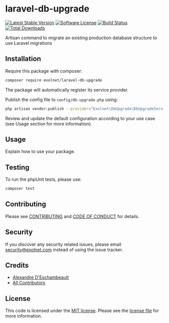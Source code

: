 # laravel-db-upgrade

[![Latest Stable Version](https://poser.pugx.org/eXolnet/laravel-db-upgrade/v/stable?format=flat-square)](https://packagist.org/packages/eXolnet/laravel-db-upgrade)
[![Software License](https://img.shields.io/badge/license-MIT-brightgreen.svg?style=flat-square)](LICENSE.md)
[![Build Status](https://img.shields.io/travis/eXolnet/laravel-db-upgrade/master.svg?style=flat-square)](https://travis-ci.org/eXolnet/laravel-db-upgrade)
[![Total Downloads](https://img.shields.io/packagist/dt/eXolnet/laravel-db-upgrade.svg?style=flat-square)](https://packagist.org/packages/eXolnet/laravel-db-upgrade)

Artisan command to migrate an existing production database structure to use Laravel migrations

## Installation

Require this package with composer:

``` bash
composer require exolnet/laravel-db-upgrade
```

The package will automatically register its service provider.

Publish the config file to `config/db-upgrade.php` using:

``` bash
php artisan vendor:publish --provider="Exolnet\DbUpgrade\DbUpgradeServiceProvider"
```

Review and update the default configuration according to your use case (see Usage section for more information).

## Usage

Explain how to use your package.

## Testing

To run the phpUnit tests, please use:

``` bash
composer test
```

## Contributing

Please see [CONTRIBUTING](CONTRIBUTING.md) and [CODE OF CONDUCT](CODE_OF_CONDUCT.md) for details.

## Security

If you discover any security related issues, please email security@exolnet.com instead of using the issue tracker.

## Credits

- [Alexandre D'Eschambeault](https://github.com/xel1045)
- [All Contributors](../../contributors)

## License

This code is licensed under the [MIT license](http://choosealicense.com/licenses/mit/). 
Please see the [license file](LICENSE) for more information.
